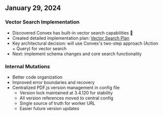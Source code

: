 ## January 29, 2024

### Vector Search Implementation
- Discovered Convex has built-in vector search capabilities 🎉
- Created detailed implementation plan: [Vector Search Plan](vector-search.md)
- Key architectural decision: will use Convex's two-step approach (Action + Query) for vector search
- Next: implement schema changes and core search functionality

### Internal Mutations
- Better code organization
- Improved error boundaries and recovery
- Centralized PDF.js version management in config file
  - Version lock maintained at 3.4.120 for stability
  - All version references moved to central config
  - Single source of truth for worker URL
  - Easier future version updates 